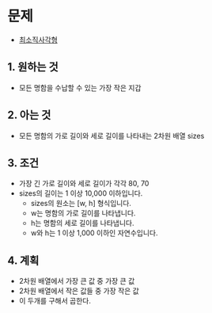 # 문제

- [최소직사각형](https://school.programmers.co.kr/learn/courses/30/lessons/86491)

## 1. 원하는 것
- 모든 명함을 수납할 수 있는 가장 작은 지갑

## 2. 아는 것
- 모든 명함의 가로 길이와 세로 길이를 나타내는 2차원 배열 sizes

## 3. 조건
- 가장 긴 가로 길이와 세로 길이가 각각 80, 70
- sizes의 길이는 1 이상 10,000 이하입니다.
    - sizes의 원소는 [w, h] 형식입니다.
    - w는 명함의 가로 길이를 나타냅니다.
    - h는 명함의 세로 길이를 나타냅니다.
    - w와 h는 1 이상 1,000 이하인 자연수입니다.

## 4. 계획
- 2차원 배열에서 가장 큰 값 중 가장 큰 값
- 2차원 배열에서 작은 값들 중 가장 작은 값
- 이 두개를 구해서 곱한다.